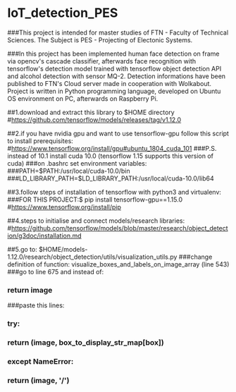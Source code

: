 # IoT_detection_PES

###This project is intended for master studies of FTN - Faculty of Technical Sciences. The Subject is PES - Projecting of Electonic Systems. 

###In this project has been implemented human face detection on frame via opencv's cascade classifier, afterwards face recognition with tensorflow's detection model trained with tensorflow object detection API and alcohol detection with sensor MQ-2. Detection informations have been published to FTN's Cloud server made in cooperation with Wolkabout. Project is written in Python programming language, developed on Ubuntu OS environment on PC, afterwards on Raspberry Pi.

##1.download and extract this library to $HOME directory
#https://github.com/tensorflow/models/releases/tag/v1.12.0

##2.if you have nvidia gpu and want to use tensorflow-gpu follow this script to install prerequisites:
#https://www.tensorflow.org/install/gpu#ubuntu_1804_cuda_101 
###P.S. instead of 10.1 install cuda 10.0 (tensorflow 1.15 supports this version of cuda)
###on .bashrc set environment variables:
###PATH=$PATH:/usr/local/cuda-10.0/bin
###LD_LIBRARY_PATH=$LD_LIBRARY_PATH:/usr/local/cuda-10.0/lib64

##3.follow steps of installation of tensorflow with python3 and virtualenv:
###FOR THIS PROJECT:$ pip install tensorflow-gpu==1.15.0 
#https://www.tensorflow.org/install/pip

##4.steps to initialise and connect models/research libraries:
#https://github.com/tensorflow/models/blob/master/research/object_detection/g3doc/installation.md

##5.go to: $HOME/models-1.12.0/research/object_detection/utils/visualization_utils.py
###change definition of function: visualize_boxes_and_labels_on_image_array (line 543)
###go to line 675 and instead of:
###  return image
###paste this lines:
###  try:
###    return (image, box_to_display_str_map[box])
###  except NameError:
###    return (image, '/')

